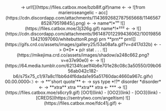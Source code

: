 <p align="center">
-> url![](https://files.catbox.moe/bzb8lf.gif)name <-
-> ![from marieroseangelic - acc](https://cdn.discordapp.com/attachments/1143692682787565668/1146567852879519845/j.png) <-
-> name*!*¹¹¹ ![](https://files.catbox.moe/3j326g.gif) name*!*²²² <-
-> ![](https://cdn.discordapp.com/attachments/961487012299436062/1001985613421097060/whitebuttonR.png) prn **prn** prn![](https://gifs.crd.co/assets/images/gallery25/53a08afa.gif?v=d417d32b) <-
-> 0*0* • p/r stat   .   .   .  ![](https://mikejima.crd.co/assets/images/shadow/a248c662.png?v=e37e90e0) <-
-> ![](https://64.media.tumblr.com/62134fcae1f4b6e701e28c08c3a50550/09b0656ab042c182-b6/s75x75_c1/97a8c11bb6d4f6dada1e95a51760dac4660a967c.gifv) 00.00.0000‹𝟹 <-
-> **'short quote'** <-
-> sys type *!?* disorder *disorder* <-
-> **xtra** xtra **xtra** xtra <-
***
-> ![](https://files.catbox.moe/s6cry9.gif) [OO1](link)   -   [OO2](link)   -   [OO3](link)   -   [CREDS](https://sentrytwo.com/angeltism) ![](https://files.catbox.moe/fdc41j.gif) <-
